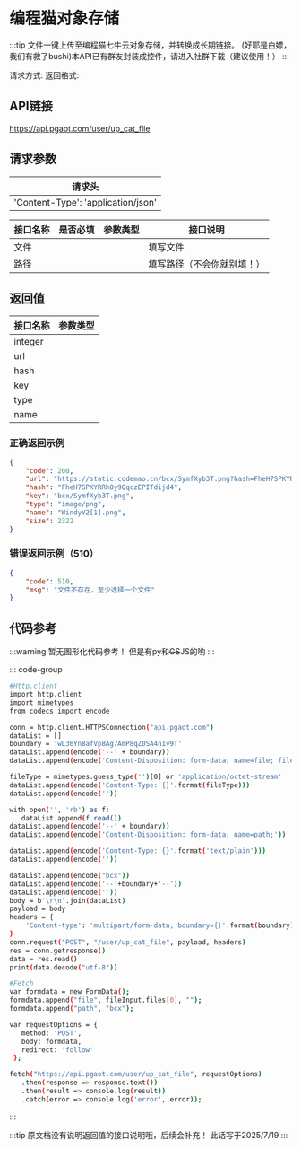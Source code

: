 # 编程猫对象存储 <Badge type="tip" text="2025/7/19 正常服务" /><Badge type="warning" text="推荐指数🌟🌟🌟" /><Badge type="info" text="已封装" />

:::tip 文件一键上传至编程猫七牛云对象存储，并转换成长期链接。
(好耶是白嫖，我们有救了bushi)本API已有群友封装成控件，请进入社群下载（建议使用！）
:::

请求方式: <Badge type="warning" text="POST" /> 
返回格式: <Badge type="warning" text="application/json " /> 
## API链接
https://api.pgaot.com/user/up_cat_file

## 请求参数

| 请求头                              |
| ---------------------------------- |
| 'Content-Type': 'application/json' | 



| 接口名称     | 是否必填                                    | 参数类型                                 | 接口说明                   |
| ----------- | ------------------------------------------ | --------------------------------------- | -------------------------- |
| 文件        | <Badge type="warning" text="必须" />        | <Badge type="info" text="file" />       | 填写文件                    |
| 路径        | <Badge type="warning" text="可选" />        | <Badge type="info" text="string" />     | 填写路径（不会你就别填！）     |

## 返回值
| 接口名称     | 参数类型                                    |
| ----------- | ------------------------------------------ |
| integer     | <Badge type="info" text="code" />          |
| url         | <Badge type="info" text="string" />        |
| hash        | <Badge type="info" text="string" />        |
| key         | <Badge type="info" text="string" />        |
| type        | <Badge type="info" text="string" />        |
| name        | <Badge type="info" text="integer" />       |

### 正确返回示例
```json
{
    "code": 200,
    "url": "https://static.codemao.cn/bcx/SymfXyb3T.png?hash=FheH7SPKYRRh8y9QqczEPITdijd4",
    "hash": "FheH7SPKYRRh8y9QqczEPITdijd4",
    "key": "bcx/SymfXyb3T.png",
    "type": "image/png",
    "name": "WindyV2[1].png",
    "size": 2322
}
```

### 错误返回示例（510）
```json
{
    "code": 510,
    "msg": "文件不存在，至少选择一个文件"
}
```
## 代码参考

:::warning 暂无图形化代码参考！
但是有py和~~GS~~JS的哟
:::

::: code-group

```sh [python]
#Http.client
import http.client
import mimetypes
from codecs import encode

conn = http.client.HTTPSConnection("api.pgaot.com")
dataList = []
boundary = 'wL36Yn8afVp8Ag7AmP8qZ0SA4n1v9T'
dataList.append(encode('--' + boundary))
dataList.append(encode('Content-Disposition: form-data; name=file; filename={0}'.format('')))

fileType = mimetypes.guess_type('')[0] or 'application/octet-stream'
dataList.append(encode('Content-Type: {}'.format(fileType)))
dataList.append(encode(''))

with open('', 'rb') as f:
   dataList.append(f.read())
dataList.append(encode('--' + boundary))
dataList.append(encode('Content-Disposition: form-data; name=path;'))

dataList.append(encode('Content-Type: {}'.format('text/plain')))
dataList.append(encode(''))

dataList.append(encode("bcx"))
dataList.append(encode('--'+boundary+'--'))
dataList.append(encode(''))
body = b'\r\n'.join(dataList)
payload = body
headers = {
    'Content-type': 'multipart/form-data; boundary={}'.format(boundary) 
}
conn.request("POST", "/user/up_cat_file", payload, headers)
res = conn.getresponse()
data = res.read()
print(data.decode("utf-8"))
```

```sh [javascript]
#Fetch
var formdata = new FormData();
formdata.append("file", fileInput.files[0], "");
formdata.append("path", "bcx");

var requestOptions = {
   method: 'POST',
   body: formdata,
   redirect: 'follow'
 };

fetch("https://api.pgaot.com/user/up_cat_file", requestOptions)
   .then(response => response.text())
   .then(result => console.log(result))
   .catch(error => console.log('error', error));
```

:::


:::tip 原文档没有说明返回值的接口说明哦，后续会补充！
此话写于2025/7/19
:::

